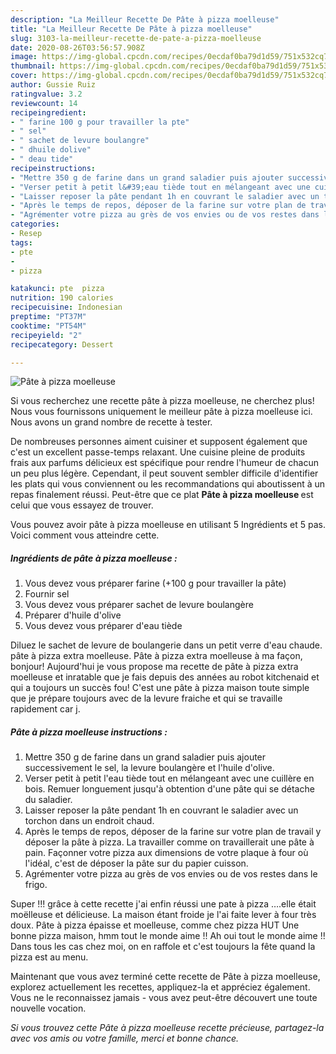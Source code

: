 ```yaml
---
description: "La Meilleur Recette De Pâte à pizza moelleuse"
title: "La Meilleur Recette De Pâte à pizza moelleuse"
slug: 3103-la-meilleur-recette-de-pate-a-pizza-moelleuse
date: 2020-08-26T03:56:57.908Z
image: https://img-global.cpcdn.com/recipes/0ecdaf0ba79d1d59/751x532cq70/pate-a-pizza-moelleuse-photo-principale-de-la-recette.jpg
thumbnail: https://img-global.cpcdn.com/recipes/0ecdaf0ba79d1d59/751x532cq70/pate-a-pizza-moelleuse-photo-principale-de-la-recette.jpg
cover: https://img-global.cpcdn.com/recipes/0ecdaf0ba79d1d59/751x532cq70/pate-a-pizza-moelleuse-photo-principale-de-la-recette.jpg
author: Gussie Ruiz
ratingvalue: 3.2
reviewcount: 14
recipeingredient:
- " farine 100 g pour travailler la pte"
- " sel"
- " sachet de levure boulangre"
- " dhuile dolive"
- " deau tide"
recipeinstructions:
- "Mettre 350 g de farine dans un grand saladier puis ajouter successivement le sel, la levure boulangère et l&#39;huile d&#39;olive."
- "Verser petit à petit l&#39;eau tiède tout en mélangeant avec une cuillère en bois. Remuer longuement jusqu&#39;à obtention d&#39;une pâte qui se détache du saladier."
- "Laisser reposer la pâte pendant 1h en couvrant le saladier avec un torchon dans un endroit chaud."
- "Après le temps de repos, déposer de la farine sur votre plan de travail y déposer la pâte à pizza. La travailler comme on travaillerait une pâte à pain. Façonner votre pizza aux dimensions de votre plaque à four où l&#39;idéal, c&#39;est de déposer la pâte sur du papier cuisson."
- "Agrémenter votre pizza au grès de vos envies ou de vos restes dans le frigo."
categories:
- Resep
tags:
- pte
- 
- pizza

katakunci: pte  pizza 
nutrition: 190 calories
recipecuisine: Indonesian
preptime: "PT37M"
cooktime: "PT54M"
recipeyield: "2"
recipecategory: Dessert

---
```



![Pâte à pizza moelleuse](https://img-global.cpcdn.com/recipes/0ecdaf0ba79d1d59/751x532cq70/pate-a-pizza-moelleuse-photo-principale-de-la-recette.jpg)

Si vous recherchez une recette pâte à pizza moelleuse, ne cherchez plus! Nous vous fournissons uniquement le meilleur pâte à pizza moelleuse ici. Nous avons un grand nombre de recette à tester.

De nombreuses personnes aiment cuisiner et supposent également que c'est un excellent passe-temps relaxant. Une cuisine pleine de produits frais aux parfums délicieux est spécifique pour rendre l'humeur de chacun un peu plus légère. Cependant, il peut souvent sembler difficile d'identifier les plats qui vous conviennent ou les recommandations qui aboutissent à un repas finalement réussi. Peut-être que ce plat <strong> Pâte à pizza moelleuse </strong> est celui que vous essayez de trouver.

<!--inarticleads1-->

Vous pouvez avoir pâte à pizza moelleuse en utilisant 5 Ingrédients et 5 pas. Voici comment vous atteindre cette.

##### Ingrédients de pâte à pizza moelleuse :

1. Vous devez vous préparer  farine (+100 g pour travailler la pâte)
1. Fournir  sel
1. Vous devez vous préparer  sachet de levure boulangère
1. Préparer  d&#39;huile d&#39;olive
1. Vous devez vous préparer  d&#39;eau tiède


Diluez le sachet de levure de boulangerie dans un petit verre d&#39;eau chaude. pâte à pizza extra moelleuse. Pâte à pizza extra moelleuse à ma façon, bonjour! Aujourd&#39;hui je vous propose ma recette de pâte à pizza extra moelleuse et inratable que je fais depuis des années au robot kitchenaid et qui a toujours un succès fou! C&#39;est une pâte à pizza maison toute simple que je prépare toujours avec de la levure fraiche et qui se travaille rapidement car j. 

<!--inarticleads2-->

##### Pâte à pizza moelleuse instructions :

1. Mettre 350 g de farine dans un grand saladier puis ajouter successivement le sel, la levure boulangère et l&#39;huile d&#39;olive.
1. Verser petit à petit l&#39;eau tiède tout en mélangeant avec une cuillère en bois. Remuer longuement jusqu&#39;à obtention d&#39;une pâte qui se détache du saladier.
1. Laisser reposer la pâte pendant 1h en couvrant le saladier avec un torchon dans un endroit chaud.
1. Après le temps de repos, déposer de la farine sur votre plan de travail y déposer la pâte à pizza. La travailler comme on travaillerait une pâte à pain. Façonner votre pizza aux dimensions de votre plaque à four où l&#39;idéal, c&#39;est de déposer la pâte sur du papier cuisson.
1. Agrémenter votre pizza au grès de vos envies ou de vos restes dans le frigo.


Super !!! grâce à cette recette j&#39;ai enfin réussi une pate à pizza ….elle était moëlleuse et délicieuse. La maison étant froide je l&#39;ai faite lever à four très doux. Pâte à pizza épaisse et moelleuse, comme chez pizza HUT Une bonne pizza maison, hmm tout le monde aime !! Ah oui tout le monde aime !! Dans tous les cas chez moi, on en raffole et c&#39;est toujours la fête quand la pizza est au menu. 

<!--inarticleads1-->

<p>
Maintenant que vous avez terminé cette recette de Pâte à pizza moelleuse, explorez actuellement les recettes, appliquez-la et appréciez également. Vous ne le reconnaissez jamais - vous avez peut-être découvert une toute nouvelle vocation.
</p>

<p>
<i>Si vous trouvez cette Pâte à pizza moelleuse recette précieuse, partagez-la avec vos amis ou votre famille, merci et bonne chance.</i>
</p>

